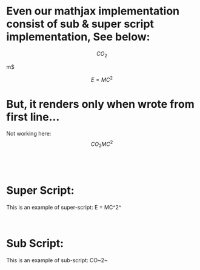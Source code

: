 # Even our mathjax implementation consist of sub & super script implementation, See below:

$$ CO_2 $$

m$

$$ E=MC^2 $$

# But, it renders only when wrote from first line...

Not working here: $$ CO_2  MC^2 $$ 

​
---

# Super Script:

This is an example of super-script: E = MC^2^

​ 

# Sub Script:

This is an example of sub-script: CO~2~

​